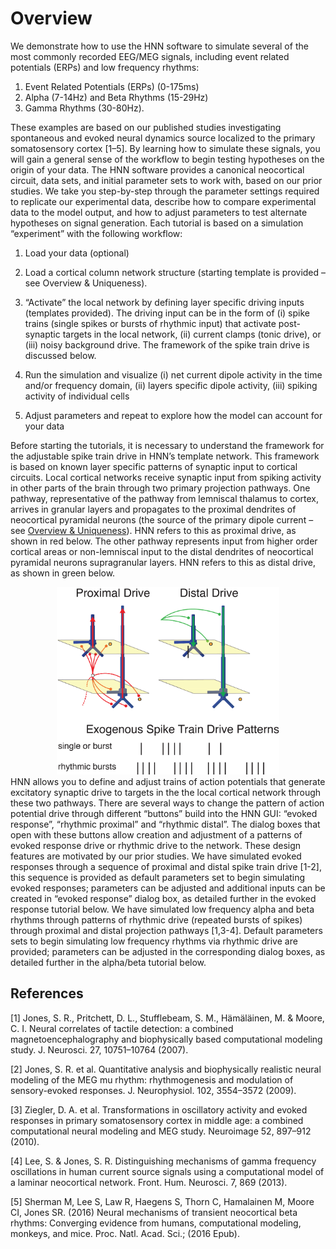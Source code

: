 # Overview
We demonstrate how to use the HNN software to simulate several of the most commonly recorded EEG/MEG signals, including event related potentials (ERPs) and low frequency rhythms:

1. Event Related Potentials (ERPs) (0-175ms)
2. Alpha (7-14Hz) and Beta Rhythms (15-29Hz)
3. Gamma Rhythms (30-80Hz).


These examples are based on our published studies investigating spontaneous and evoked neural dynamics source localized to the primary somatosensory cortex [1–5]. By learning how to simulate these signals, you will gain a general sense of the workflow to begin testing hypotheses on the origin of your data. The HNN software provides a canonical neocortical circuit, data sets, and initial parameter sets to work with, based on our prior studies. We take you step-by-step through the parameter settings required to replicate our experimental data, describe how to compare experimental data to the model output, and how to adjust parameters to test alternate hypotheses on signal generation. Each tutorial is based on a simulation “experiment” with the following workflow:

1. Load your data (optional)

2. Load a cortical column network structure (starting template is provided – see Overview & Uniqueness).

3. “Activate” the local network by defining layer specific driving inputs (templates provided). The driving input can be in the form of (i) spike trains (single spikes or bursts of rhythmic input) that activate post-synaptic targets in the local network, (ii) current clamps (tonic drive), or (iii) noisy background drive. The framework of the spike train drive is discussed below.

4. Run the simulation and visualize (i) net current dipole activity in the time and/or frequency domain, (ii) layers specific dipole activity, (iii) spiking activity of individual cells

5. Adjust parameters and repeat to explore how the model can account for your data


Before starting the tutorials, it is necessary to understand the framework for the adjustable spike train drive in HNN’s template network. This framework is based on known layer specific patterns of synaptic input to cortical circuits. Local cortical networks receive synaptic input from spiking activity in other parts of the brain through two primary projection pathways. One pathway, representative of the pathway from lemniscal thalamus to cortex, arrives in granular layers and propagates to the proximal dendrites of neocortical pyramidal neurons (the source of the primary dipole current – see [Overview & Uniqueness](https://hnn.brown.edu/index.php/overview-uniqueness/)). HNN refers to this as proximal drive, as shown in red below. The other pathway represents input from higher order cortical areas or non-lemniscal input to the distal dendrites of neocortical pyramidal neurons supragranular layers. HNN refers to this as distal drive, as shown in green below.
<center>
   <img src="images/Proximal-distal-spike-drive.png" height="300" />
</center>
HNN allows you to define and adjust trains of action potentials that generate excitatory synaptic drive to targets in the the local cortical network through these two pathways. There are several ways to change the pattern of action potential drive through different “buttons” build into the HNN GUI: “evoked response”, “rhythmic proximal” and “rhythmic distal”. The dialog boxes that open with these buttons allow creation and adjustment of a patterns of evoked response drive or rhythmic drive to the network. These design features are motivated by our prior studies. We have simulated evoked responses through a sequence of proximal and distal spike train drive [1-2], this sequence is provided as default parameters set to begin simulating evoked responses; parameters can be adjusted and additional inputs can be created in “evoked response” dialog box, as detailed further in the evoked response tutorial below. We have simulated low frequency alpha and beta rhythms through patterns of rhythmic drive (repeated bursts of spikes) through proximal and distal projection pathways [1,3-4]. Default parameters sets to begin simulating low frequency rhythms via rhythmic drive are provided; parameters can be adjusted in the corresponding dialog boxes, as detailed further in the alpha/beta tutorial below.



## References
[1] Jones, S. R., Pritchett, D. L., Stufflebeam, S. M., Hämäläinen, M. & Moore, C. I. Neural correlates of tactile detection: a combined magnetoencephalography and biophysically based computational modeling study. J. Neurosci. 27, 10751–10764 (2007).

[2]    Jones, S. R. et al. Quantitative analysis and biophysically realistic neural modeling of the MEG mu rhythm: rhythmogenesis and modulation of sensory-evoked responses. J. Neurophysiol. 102, 3554–3572 (2009).

[3]    Ziegler, D. A. et al. Transformations in oscillatory activity and evoked responses in primary somatosensory cortex in middle age: a combined computational neural modeling and MEG study. Neuroimage 52, 897–912 (2010).

[4] Lee, S. & Jones, S. R. Distinguishing mechanisms of gamma frequency oscillations in human current source signals using a computational model of a laminar neocortical network. Front. Hum. Neurosci. 7, 869 (2013).

[5] Sherman M, Lee S, Law R, Haegens S, Thorn C, Hamalainen M, Moore CI, Jones SR. (2016) Neural mechanisms of transient neocortical beta rhythms: Converging evidence from humans, computational modeling, monkeys, and mice. Proc. Natl. Acad. Sci.; (2016 Epub).

